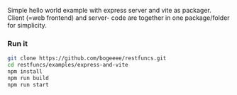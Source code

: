 Simple hello world example with express server and vite as packager.  
Client (=web frontend) and server- code are together in one package/folder for simplicity.


### Run it
```bash
git clone https://github.com/bogeeee/restfuncs.git
cd restfuncs/examples/express-and-vite
npm install
npm run build
npm run start
```